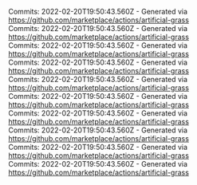 Commits: 2022-02-20T19:50:43.560Z - Generated via https://github.com/marketplace/actions/artificial-grass
<br>
Commits: 2022-02-20T19:50:43.560Z - Generated via https://github.com/marketplace/actions/artificial-grass
<br>
Commits: 2022-02-20T19:50:43.560Z - Generated via https://github.com/marketplace/actions/artificial-grass
<br>
Commits: 2022-02-20T19:50:43.560Z - Generated via https://github.com/marketplace/actions/artificial-grass
<br>
Commits: 2022-02-20T19:50:43.560Z - Generated via https://github.com/marketplace/actions/artificial-grass
<br>
Commits: 2022-02-20T19:50:43.560Z - Generated via https://github.com/marketplace/actions/artificial-grass
<br>
Commits: 2022-02-20T19:50:43.560Z - Generated via https://github.com/marketplace/actions/artificial-grass
<br>
Commits: 2022-02-20T19:50:43.560Z - Generated via https://github.com/marketplace/actions/artificial-grass
<br>
Commits: 2022-02-20T19:50:43.560Z - Generated via https://github.com/marketplace/actions/artificial-grass
<br>
Commits: 2022-02-20T19:50:43.560Z - Generated via https://github.com/marketplace/actions/artificial-grass
<br>
